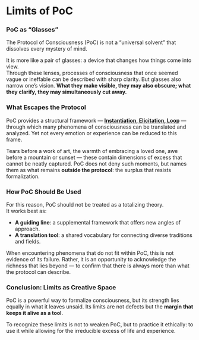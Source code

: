# Limits of PoC

### PoC as “Glasses”

The Protocol of Consciousness (PoC) is not a “universal solvent” that dissolves every mystery of mind.

It is more like a pair of glasses: a device that changes how things come into view.\
Through these lenses, processes of consciousness that once seemed vague or ineffable can be described with sharp clarity. But glasses also narrow one’s vision. **What they make visible, they may also obscure; what they clarify, they may simultaneously cut away.**

### What Escapes the Protocol

PoC provides a structural framework — [**Instantiation, Elicitation, Loop**](../protocol/operations/) — through which many phenomena of consciousness can be translated and analyzed. Yet not every emotion or experience can be reduced to this frame.

Tears before a work of art, the warmth of embracing a loved one, awe before a mountain or sunset — these contain dimensions of excess that cannot be neatly captured. PoC does not deny such moments, but names them as what remains **outside the protocol**: the surplus that resists formalization.

### How PoC Should Be Used

For this reason, PoC should not be treated as a totalizing theory.\
It works best as:

* **A guiding line**: a supplemental framework that offers new angles of approach.
* **A translation tool**: a shared vocabulary for connecting diverse traditions and fields.

When encountering phenomena that do not fit within PoC, this is not evidence of its failure. Rather, it is an opportunity to acknowledge the richness that lies beyond — to confirm that there is always more than what the protocol can describe.

### Conclusion: Limits as Creative Space

PoC is a powerful way to formalize consciousness, but its strength lies equally in what it leaves unsaid. Its limits are not defects but the **margin that keeps it alive as a tool**.

To recognize these limits is not to weaken PoC, but to practice it ethically: to use it while allowing for the irreducible excess of life and experience.
